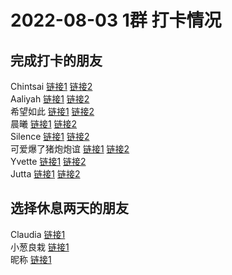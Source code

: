 # 2022-08-03 1群 打卡情况
## 完成打卡的朋友
Chintsai [链接1](http://mmbiz.qpic.cn/mmbiz_jpg/fKBOEML39zqwEC20icnRCYKZZA8ZPDVpFUFs9iaibzj9Q10AjTj8GEAnjzlCnYcoUuYeZdkak3mafhibIeNFd1ibia3w/0) [链接2](http://mmbiz.qpic.cn/mmbiz_jpg/fKBOEML39zqwEC20icnRCYKZZA8ZPDVpFs1zMOjb5Gl5rAibFW9rLTic8EoOahCRUCRNAhKgylU9tT8lk6XTWjGfA/0) <br>Aaliyah [链接1](http://mmbiz.qpic.cn/mmbiz_jpg/aBaDwGIjEcFu9vVrMqwWeuWnQQpicOlbOgngAj7jWYAgtPicgYCcbx58ZntW9WbNsoSFYKcicSZtqyHgvhJa3pA3g/0) [链接2](http://mmbiz.qpic.cn/mmbiz_jpg/aBaDwGIjEcFu9vVrMqwWeuWnQQpicOlbOKfCfKCXckmI5tkQcCBaBEepFcpFf3pgibwPeEPNBlgQloNiakmfsCYsQ/0) <br>希望如此 [链接1](http://mmbiz.qpic.cn/mmbiz_jpg/3OJDq5op6dr24gjZkXuDXcZ2WPmljdjdaDcNib3icQycicYALgP2zpGnMFGCiaPx6LYlp1Z1IlG5dAsia05SpibPEs4w/0) [链接2](http://mmbiz.qpic.cn/mmbiz_jpg/3OJDq5op6dr24gjZkXuDXcZ2WPmljdjdZbPplQOqGl6WQ87WY0ODxOd8LJAAQREicv0NYww3ETxdSJRIBgNhYRQ/0) <br>晨曦 [链接1](http://mmbiz.qpic.cn/mmbiz_jpg/4rYayDxu0jXRhLJwx6lWib3cjaxn192zhfV4gGDiaNwOtR7eOt7ibOpz3QPg4O4hz0BSZ8ibjAQCEBaSgvnt3gqS0A/0) [链接2](http://mmbiz.qpic.cn/mmbiz_jpg/4rYayDxu0jXRhLJwx6lWib3cjaxn192zh3WZB73Ozf5nwV2JYJzMtuDqP5FCpw5ibmP6jCib2ZPpG3LxqwUhwnQsQ/0) <br>Silence [链接1](http://mmbiz.qpic.cn/mmbiz_jpg/sGSnerdz48ERGP8GBzbx8jZupBsfaLFjHIk0IDXBD0DicRbJjVr76dyQg4DH2xicvfVZXAMibtMrc5ibEiblPKOlX7Q/0) [链接2](http://mmbiz.qpic.cn/mmbiz_jpg/sGSnerdz48ERGP8GBzbx8jZupBsfaLFjgt5TzLPEEbIS4g7txTpJib1jkW6YWz1v4tlibhPsvHeXBW0QhLrvuXHg/0) <br>可爱爆了猪炮炮谊 [链接1](http://mmbiz.qpic.cn/mmbiz_jpg/ZIHKcDib0zichAvMf78T3wkvZSZPSluqjh6kDJVYaBSQsmbibPPGWtV5ZDCn6auzNROGsJs2icRG39fCMghQ16OKmg/0) [链接2](http://mmbiz.qpic.cn/mmbiz_jpg/ZIHKcDib0zichAvMf78T3wkvZSZPSluqjh3JibOibEsiaiaGwAomFjng3ZVose7bzQrXsFic0VkKPgTvqCicDTIsBPgibNA/0) <br>Yvette [链接1](http://mmbiz.qpic.cn/mmbiz_jpg/uFVGJUWIyal9t6PxYdGxPuoTEwicd9licp0OEnTY1UdKHmRqMsyP8aCMheljEZ7zyEgXDfnYPPRib4vVibcE14eibCg/0) [链接2](http://mmbiz.qpic.cn/mmbiz_jpg/uFVGJUWIyal9t6PxYdGxPuoTEwicd9licphJuaOhvkhgjYRFfgZr6o1CAGsN8HlhicmpDZWGAcfjt9AsTmic0CcUXg/0) <br>Jutta [链接1](http://mmbiz.qpic.cn/mmbiz_jpg/VX3QEib83oGzjELgcJqX2uuzPGfA1ICzUoCfwPicM7gcNibNaDXm0Jg4z1ic1jPZ8XbbxQfcbuRdrEeKEFFyWuJRpw/0) [链接2](http://mmbiz.qpic.cn/mmbiz_jpg/VX3QEib83oGzjELgcJqX2uuzPGfA1ICzU44MZ3fumZkHKSZicic9EcgibQ0dd1Jq5rWTlOibRhZR1JWSIZ5rf5DcazQ/0) <br>
## 选择休息两天的朋友
Claudia [链接1](http://mmbiz.qpic.cn/mmbiz_jpg/EqM704vBbWCLQ3selNF0esnYCuldbPibSNAx1JuzVaEftqVYSX2gprMXwSDiaZELsLVnic0MnEoWTgqLXbTMvjtEA/0) <br>小葱良栽 [链接1](http://mmbiz.qpic.cn/mmbiz_jpg/rlzCzCGMBEpJc6FHLARMo3SEhzCg38bF1Bz8d8vW16j6eWr1gWWoNLF8B5gK9icNGVgKAYK0ZXLnSkYbjjealvA/0) <br>昵称 [链接1](http://mmbiz.qpic.cn/mmbiz_jpg/UXCwYvFELtrfK5u9WzwiacrykyQclC7hzI0zZZF930vNx1hvKRWsASiaT9rMHpzzmjicJf5BoI4BAvHl1k57Maiczg/0) <br>

